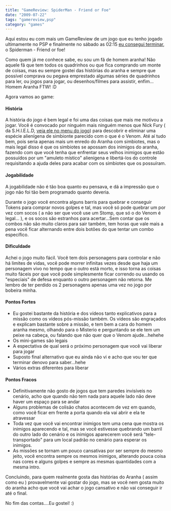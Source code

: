 ```yaml
---
title: "GameReview: SpiderMan - Friend or Foe"
date: "2009-07-22"
tags: "gamereview,psp"
category: "games"
---
```


Aqui estou eu com mais um GameReview de um jogo que eu tenho jogado
ultimamente no PSP e finalmente no sábado as 02:15
[eu consegui terminar](http://pothix.com/blog/wp-content/uploads/2009/07/moto_0690.jpg "Tela de créditos do Jogo"),
o Spiderman - Friend or foe!

Como quem já me conhece sabe, eu sou um fã de homem aranha! Não aquele
fã que tem todos os quadrinhos ou que fica comprando um monte de
coisas, mas eu sempre gostei das histórias do aranha e sempre que
possível comprava ou pegava emprestado algumas séries de quadrinhos
para ler, ou jogos para jogar, ou desenhos/filmes para assistir,
enfim... Homem Aranha FTW! :D

Agora vamos ao game:

#### História

A história do jogo é bem legal e foi uma das coisas que mais me
motivou a jogar. Você é convocado por ninguém mais ninguém menos que
Nick Fury ( da S.H.I.E.L.D,
[veja ele no menu do jogo](http://pothix.com/blog/wp-content/uploads/2009/07/moto_0692.jpg "Nick Fury no menu do SpiderMan - Friend or Foe"))
para descobrir e eliminar uma espécie alienígena de simbionte parecido
com o que é o Venom. Até aí tudo bem, pois seria apenas mais um enredo
do Aranha com simbiotes, mas o mais legal disso é que os simbiotes se
apossam dos inimigos do aranha, fazendo com que você tenha que
enfrentar seus velhos inimigos que estão possuídos por um "amuleto
místico" alienígena e libertá-los do controle requisitando a ajuda
deles para acabar com os simbiotes que os possuíram.

#### Jogabilidade

A jogabilidade não é tão boa quanto eu pensava, e dá a impressão que o
jogo não foi tão bem programado quanto deveria.

Durante o jogo você encontra alguns barris para quebrar e conseguir
Tokens para comprar novos golpes e tal, mas você só pode quebrar um
por vez com socos ( a não ser que você use um Stomp, que só o do Venom
é legal... ), e os socos são estranhos para acertar...Sem contar que
os combos não são muito claros para sair também, tem horas que vale
mais a pena você ficar alternando entre dois botões do que tentar um
combo específico.

#### Dificuldade

Achei o jogo muito fácil. Você tem dois personagens para controlar e não há limites de vidas, você pode morrer infinitas vezes desde que haja um personagem vivo no tempo que o outro está morto, e isso torna as coisas muito fáceis por que você pode simplesmente ficar correndo ou usando os "especiais" de defesa enquanto o outro personagem não retorna. Me lembro de ter perdido os 2 personagens apenas uma vez no jogo por bobeira minha.

#### Pontos Fortes

* Eu gostei bastante da história e dos vídeos tanto explicativos para a missão como os vídeos pós-missão também. Os vídeos são engraçados e explicam bastante sobre a missão, e tem bem a cara do homem aranha mesmo, olhando para o Misterio e perguntando se ele tem um peixe na cabeça, ou falando que não quer que o Venom ajude...hehehe
* Os mini-games são legais
* A espectativa de qual será o próximo personagem que você vai liberar para jogar
* Suposto final alternativo que eu ainda não vi e acho que vou ter que terminar denovo para saber...hehe
* Vários extras diferentes para liberar

#### Pontos Fracos

* Definitivamente não gosto de jogos que tem paredes invisíveis no cenário, acho que quando não tem nada para aquele lado não deve haver um espaço para se andar
* Alguns problemas de colisão chatos acontecem de vez em quando, como você ficar em frente a porta quando ela vai abrir e ela te atravessar
* Toda vez que você vai encontrar inimigos tem uma cena que mostra os inimigos aparecendo e tal, mas se você estivesse quebrando um barril do outro lado do cenário e os inimigos aparecerem você será "tele-transportado" para um local padrão no cenário para esperar os inimigos.
* As missões se tornam um pouco cansativas por ser sempre do mesmo jeito, você encontra sempre os mesmos inimigos, alterando pouca coisa nas cores e alguns golpes e sempre as mesmas quantidades com a mesma intro.

Concluindo, para quem realmente gosta das histórias do Aranha ( assim
como eu ) provavelmente vai gostar do jogo, mas se você nem gosta
muito do aranha acho que você vai achar o jogo cansativo e não vai
conseguir ir até o final.

No fim das contas....Eu gostei! :)

